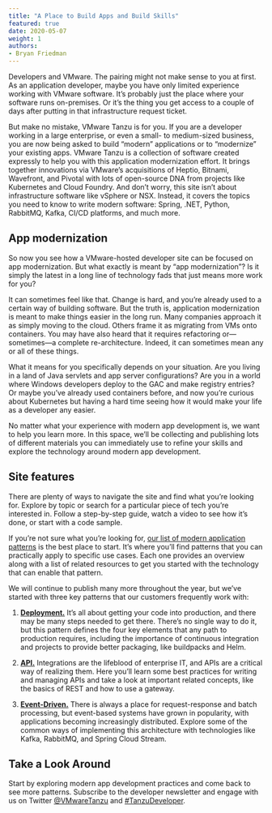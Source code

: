 ```yaml
---
title: "A Place to Build Apps and Build Skills"
featured: true
date: 2020-05-07
weight: 1
authors: 
- Bryan Friedman
---
```


Developers and VMware. The pairing might not make sense to you at first. As an application developer, maybe you have only limited experience working with VMware software. It’s probably just the place where your software runs on-premises. Or it’s the thing you get access to a couple of days after putting in that infrastructure request ticket.

But make no mistake, VMware Tanzu is for you. If you are a developer working in a large enterprise, or even a small- to medium-sized business, you are now being asked to build “modern” applications or to “modernize” your existing apps. VMware Tanzu is a collection of software created expressly to help you with this application modernization effort. It brings together innovations via VMware’s acquisitions of Heptio, Bitnami, Wavefront, and Pivotal with lots of open-source DNA from projects like Kubernetes and Cloud Foundry. And don’t worry, this site isn’t about infrastructure software like vSphere or NSX. Instead, it covers the topics you need to know to write modern software: Spring, .NET, Python, RabbitMQ, Kafka, CI/CD platforms, and much more.

## App modernization

So now you see how a VMware-hosted developer site can be focused on app modernization. But what exactly is meant by “app modernization”? Is it simply the latest in a long line of technology fads that just means more work for you? 

It can sometimes feel like that. Change is hard, and you’re already used to a certain way of building software. But the truth is, application modernization is meant to make things easier in the long run. Many companies approach it as simply moving to the cloud. Others frame it as migrating from VMs onto containers. You may have also heard that it requires refactoring or—sometimes—a complete re-architecture. Indeed, it can sometimes mean any or all of these things. 

What it means for you specifically depends on your situation. Are you living in a land of Java servlets and app server configurations? Are you in a world where Windows developers deploy to the GAC and make registry entries? Or maybe you’ve already used containers before, and now you’re curious about Kubernetes but having a hard time seeing how it would make your life as a developer any easier. 

No matter what your experience with modern app development is, we want to help you learn more. In this space, we’ll be collecting and publishing lots of different materials you can immediately use to refine your skills and explore the technology around modern app development.

## Site features

There are plenty of ways to navigate the site and find what you’re looking for. Explore by topic or search for a particular piece of tech you’re interested in. Follow a step-by-step guide, watch a video to see how it’s done, or start with a code sample.

If you’re not sure what you’re looking for, [our list of modern application patterns](/patterns) is the best place to start. It’s where you’ll find patterns that you can practically apply to specific use cases. Each one provides an overview along with a list of related resources to get you started with the technology that can enable that pattern.

We will continue to publish many more throughout the year, but we’ve started with three key patterns that our customers frequently work with:

1. [**Deployment.**](/patterns/deployment) It’s all about getting your code into production, and there may be many steps needed to get there. There’s no single way to do it, but this pattern defines the four key elements that any path to production requires, including the importance of continuous integration and projects to provide better packaging, like buildpacks and Helm.

2. [**API.**](/patterns/api) Integrations are the lifeblood of enterprise IT, and APIs are a critical way of realizing them. Here you’ll learn some best practices for writing and managing APIs and take a look at important related concepts, like the basics of REST and how to use a gateway.

3. [**Event-Driven.**](/patterns/eventing) There is always a place for request-response and batch processing, but event-based systems have grown in popularity, with applications becoming increasingly distributed. Explore some of the common ways of implementing this architecture with technologies like Kafka, RabbitMQ, and Spring Cloud Stream.

## Take a Look Around

Start by exploring modern app development practices and come back to see more patterns. Subscribe to the developer newsletter and engage with us on Twitter [@VMwareTanzu](https://twitter.com/vmwaretanzu) and [#TanzuDeveloper](https://twitter.com/search?q=%23TanzuDeveloper).